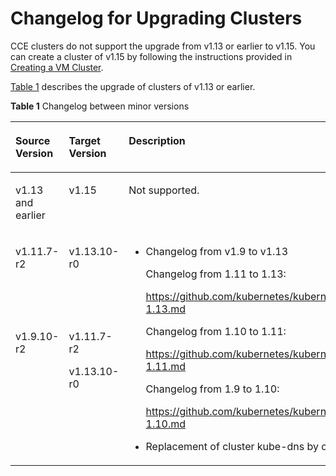 # Changelog for Upgrading Clusters<a name="cce_01_0197"></a>

CCE clusters do not support the upgrade from v1.13 or earlier to v1.15. You can create a cluster of v1.15 by following the instructions provided in  [Creating a VM Cluster](creating-a-hybrid-cluster.md).

[Table 1](#table2753123294516)  describes the upgrade of clusters of v1.13 or earlier.

**Table  1**  Changelog between minor versions

<a name="table2753123294516"></a>
<table><thead align="left"><tr id="row1675420321456"><th class="cellrowborder" valign="top" width="18.07%" id="mcps1.2.4.1.1"><p id="p875433211458"><a name="p875433211458"></a><a name="p875433211458"></a>Source Version</p>
</th>
<th class="cellrowborder" valign="top" width="26.22%" id="mcps1.2.4.1.2"><p id="p1775411321455"><a name="p1775411321455"></a><a name="p1775411321455"></a>Target Version</p>
</th>
<th class="cellrowborder" valign="top" width="55.71%" id="mcps1.2.4.1.3"><p id="p7754133244518"><a name="p7754133244518"></a><a name="p7754133244518"></a>Description</p>
</th>
</tr>
</thead>
<tbody><tr id="row656218718589"><td class="cellrowborder" valign="top" width="18.07%" headers="mcps1.2.4.1.1 "><p id="p494188145814"><a name="p494188145814"></a><a name="p494188145814"></a>v1.13 and earlier</p>
</td>
<td class="cellrowborder" valign="top" width="26.22%" headers="mcps1.2.4.1.2 "><p id="p175632715581"><a name="p175632715581"></a><a name="p175632715581"></a>v1.15</p>
</td>
<td class="cellrowborder" valign="top" width="55.71%" headers="mcps1.2.4.1.3 "><p id="p05639705818"><a name="p05639705818"></a><a name="p05639705818"></a>Not supported.</p>
</td>
</tr>
<tr id="row695178124915"><td class="cellrowborder" valign="top" width="18.07%" headers="mcps1.2.4.1.1 "><p id="p6135142914255"><a name="p6135142914255"></a><a name="p6135142914255"></a>v1.11.7-r2</p>
</td>
<td class="cellrowborder" valign="top" width="26.22%" headers="mcps1.2.4.1.2 "><p id="p17418131814918"><a name="p17418131814918"></a><a name="p17418131814918"></a>v1.13.10-r0</p>
</td>
<td class="cellrowborder" rowspan="2" valign="top" width="55.71%" headers="mcps1.2.4.1.3 "><a name="ul8754193215457"></a><a name="ul8754193215457"></a><ul id="ul8754193215457"><li>Changelog from v1.9 to v1.13<p id="p292141312168"><a name="p292141312168"></a><a name="p292141312168"></a>Changelog from 1.11 to 1.13:</p>
<p id="p2092191391612"><a name="p2092191391612"></a><a name="p2092191391612"></a><a href="https://github.com/kubernetes/kubernetes/blob/master/CHANGELOG/CHANGELOG-1.13.md" target="_blank" rel="noopener noreferrer">https://github.com/kubernetes/kubernetes/blob/master/CHANGELOG/CHANGELOG-1.13.md</a></p>
<p id="p1492141341615"><a name="p1492141341615"></a><a name="p1492141341615"></a>Changelog from 1.10 to 1.11:</p>
<p id="p2921813101620"><a name="p2921813101620"></a><a name="p2921813101620"></a><a href="https://github.com/kubernetes/kubernetes/blob/master/CHANGELOG/CHANGELOG-1.11.md" target="_blank" rel="noopener noreferrer">https://github.com/kubernetes/kubernetes/blob/master/CHANGELOG/CHANGELOG-1.11.md</a></p>
<p id="p4921013181612"><a name="p4921013181612"></a><a name="p4921013181612"></a>Changelog from 1.9 to 1.10:</p>
<p id="p4921313201615"><a name="p4921313201615"></a><a name="p4921313201615"></a><a href="https://github.com/kubernetes/kubernetes/blob/master/CHANGELOG/CHANGELOG-1.10.md" target="_blank" rel="noopener noreferrer">https://github.com/kubernetes/kubernetes/blob/master/CHANGELOG/CHANGELOG-1.10.md</a></p>
</li><li>Replacement of cluster kube-dns by core-dns</li></ul>
</td>
</tr>
<tr id="row89581552124912"><td class="cellrowborder" valign="top" headers="mcps1.2.4.1.1 "><p id="p2254104920346"><a name="p2254104920346"></a><a name="p2254104920346"></a>v1.9.10-r2</p>
</td>
<td class="cellrowborder" valign="top" headers="mcps1.2.4.1.2 "><p id="p66256415329"><a name="p66256415329"></a><a name="p66256415329"></a>v1.11.7-r2</p>
<p id="p962416165811"><a name="p962416165811"></a><a name="p962416165811"></a>v1.13.10-r0</p>
</td>
</tr>
</tbody>
</table>


